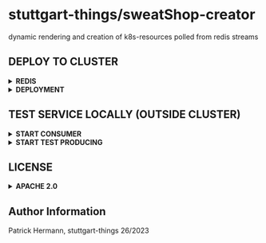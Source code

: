 # stuttgart-things/sweatShop-creator

dynamic rendering and creation of k8s-resources polled from redis streams

## DEPLOY TO CLUSTER

<details><summary><b>REDIS</b></summary>

</details>

<details><summary><b>DEPLOYMENT</b></summary>

</details>

## TEST SERVICE LOCALLY (OUTSIDE CLUSTER)

<details><summary><b>START CONSUMER</b></summary>

```
export KUBECONFIG=~/.kube/dev11
export TEMPLATE_PATH=~/projects/go/src/github/sweatShop-creator/tests
export TEMPLATE_NAME=job-template.yaml
export REDIS_STREAM=sweatshop:test
export REDIS_PASSWORD=<SET-ME>
export REDIS_SERVER=redis-pve.labul.sva.de
export REDIS_PORT=6379
task run
```

</details>

<details><summary><b>START TEST PRODUCING</b></summary>

```
export REDIS_STREAM=sweatshop:test
export REDIS_PASSWORD=<SETME>
export REDIS_SERVER=redis-pve.labul.sva.de
export REDIS_PORT=6379
task run-test-producer
```

</details>

## LICENSE

<details><summary><b>APACHE 2.0</b></summary>

Copyright 2023 patrick hermann.

Licensed under the Apache License, Version 2.0 (the "License");
you may not use this file except in compliance with the License.
You may obtain a copy of the License at

    http://www.apache.org/licenses/LICENSE-2.0

Unless required by applicable law or agreed to in writing, software
distributed under the License is distributed on an "AS IS" BASIS,
WITHOUT WARRANTIES OR CONDITIONS OF ANY KIND, either express or implied.
See the License for the specific language governing permissions and
limitations under the License.

</details>

Author Information
------------------
Patrick Hermann, stuttgart-things 26/2023
